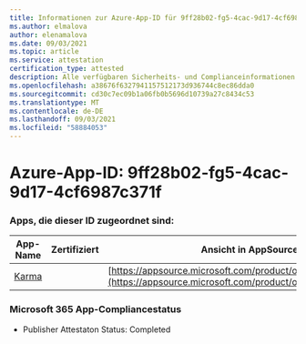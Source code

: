 ```yaml
---
title: Informationen zur Azure-App-ID für 9ff28b02-fg5-4cac-9d17-4cf6987c371f
ms.author: elmalova
author: elenamalova
ms.date: 09/03/2021
ms.topic: article
ms.service: attestation
certification_type: attested
description: Alle verfügbaren Sicherheits- und Complianceinformationen für 9ff28b02-fg5-4cac-9d17-4cf6987c371f.
ms.openlocfilehash: a38676f6327941157512173d936744c8ec86dda0
ms.sourcegitcommit: cd30c7ec09b1a06fb0b5696d10739a27c8434c53
ms.translationtype: MT
ms.contentlocale: de-DE
ms.lasthandoff: 09/03/2021
ms.locfileid: "58884053"
---
```

# <a name="azure-app-id-9ff28b02-ccc5-4cac-9d17-4cf6987c371f"></a>Azure-App-ID: 9ff28b02-fg5-4cac-9d17-4cf6987c371f


### <a name="apps-associated-with-this-id"></a>Apps, die dieser ID zugeordnet sind:
| **App-Name** | **Zertifiziert** | **Ansicht in AppSource** |
|--------------|---------------|-----------------------|
| [Karma](https://docs.microsoft.com/microsoft-365-app-certification/forward/WA104381640) |  | [https://appsource.microsoft.com/product/office/WA104381640](https://appsource.microsoft.com/product/office/WA104381640) |

### <a name="microsoft-365-app-compliance-status"></a>Microsoft 365 App-Compliancestatus
- Publisher Attestaton Status: Completed
